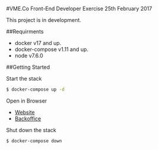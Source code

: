 #VME.Co Front-End Developer Exercise
25th February 2017

This project is in development.

##Requirments
- docker v17 and up.
- docker-compose v1.11 and up.
- node v7.6.0

##Getting Started

Start the stack
```sh
$ docker-compose up -d
```
Open in Browser
* [Website](http://localhost:8080)
* [Backoffice](http:localhost:8081)

Shut down the stack
```sh
$ docker-compose down
```
